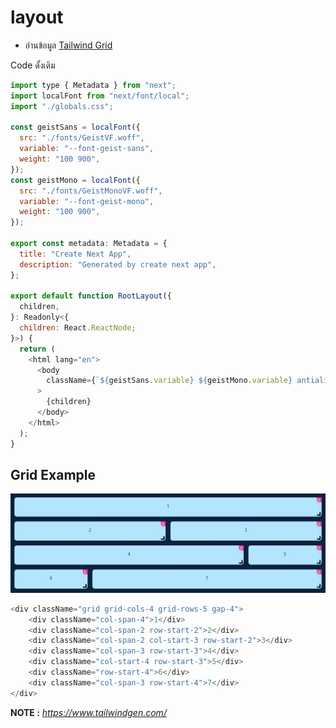 # layout

- อ่านข้อมูล [Tailwind Grid](https://tailwindcss.com/docs/grid-template-columns)

Code ดั้งเดิม

```JavaScript
import type { Metadata } from "next";
import localFont from "next/font/local";
import "./globals.css";

const geistSans = localFont({
  src: "./fonts/GeistVF.woff",
  variable: "--font-geist-sans",
  weight: "100 900",
});
const geistMono = localFont({
  src: "./fonts/GeistMonoVF.woff",
  variable: "--font-geist-mono",
  weight: "100 900",
});

export const metadata: Metadata = {
  title: "Create Next App",
  description: "Generated by create next app",
};

export default function RootLayout({
  children,
}: Readonly<{
  children: React.ReactNode;
}>) {
  return (
    <html lang="en">
      <body
        className={`${geistSans.variable} ${geistMono.variable} antialiased`}
      >
        {children}
      </body>
    </html>
  );
}
```
## Grid Example

![grid-simple.png](img/grid-simple.png)

```JavaScript
<div className="grid grid-cols-4 grid-rows-5 gap-4">
    <div className="col-span-4">1</div>
    <div className="col-span-2 row-start-2">2</div>
    <div className="col-span-2 col-start-3 row-start-2">3</div>
    <div className="col-span-3 row-start-3">4</div>
    <div className="col-start-4 row-start-3">5</div>
    <div className="row-start-4">6</div>
    <div className="col-span-3 row-start-4">7</div>
</div>
```
**NOTE :** *https://www.tailwindgen.com/*
